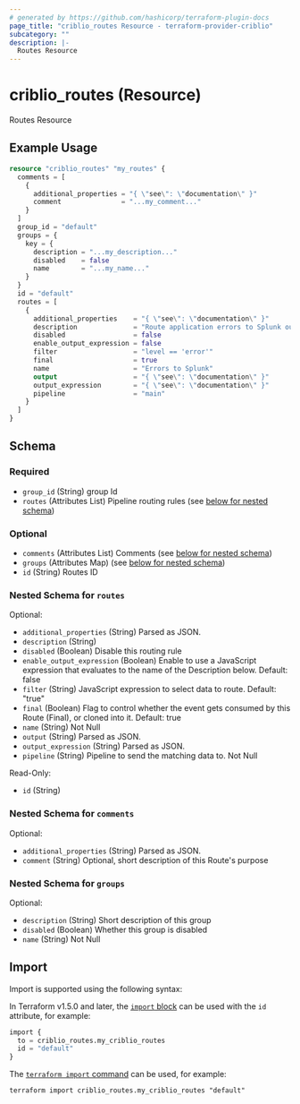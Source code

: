 ```yaml
---
# generated by https://github.com/hashicorp/terraform-plugin-docs
page_title: "criblio_routes Resource - terraform-provider-criblio"
subcategory: ""
description: |-
  Routes Resource
---
```


# criblio_routes (Resource)

Routes Resource

## Example Usage

```terraform
resource "criblio_routes" "my_routes" {
  comments = [
    {
      additional_properties = "{ \"see\": \"documentation\" }"
      comment               = "...my_comment..."
    }
  ]
  group_id = "default"
  groups = {
    key = {
      description = "...my_description..."
      disabled    = false
      name        = "...my_name..."
    }
  }
  id = "default"
  routes = [
    {
      additional_properties    = "{ \"see\": \"documentation\" }"
      description              = "Route application errors to Splunk output"
      disabled                 = false
      enable_output_expression = false
      filter                   = "level == 'error'"
      final                    = true
      name                     = "Errors to Splunk"
      output                   = "{ \"see\": \"documentation\" }"
      output_expression        = "{ \"see\": \"documentation\" }"
      pipeline                 = "main"
    }
  ]
}
```

<!-- schema generated by tfplugindocs -->
## Schema

### Required

- `group_id` (String) group Id
- `routes` (Attributes List) Pipeline routing rules (see [below for nested schema](#nestedatt--routes))

### Optional

- `comments` (Attributes List) Comments (see [below for nested schema](#nestedatt--comments))
- `groups` (Attributes Map) (see [below for nested schema](#nestedatt--groups))
- `id` (String) Routes ID

<a id="nestedatt--routes"></a>
### Nested Schema for `routes`

Optional:

- `additional_properties` (String) Parsed as JSON.
- `description` (String)
- `disabled` (Boolean) Disable this routing rule
- `enable_output_expression` (Boolean) Enable to use a JavaScript expression that evaluates to the name of the Description below. Default: false
- `filter` (String) JavaScript expression to select data to route. Default: "true"
- `final` (Boolean) Flag to control whether the event gets consumed by this Route (Final), or cloned into it. Default: true
- `name` (String) Not Null
- `output` (String) Parsed as JSON.
- `output_expression` (String) Parsed as JSON.
- `pipeline` (String) Pipeline to send the matching data to. Not Null

Read-Only:

- `id` (String)


<a id="nestedatt--comments"></a>
### Nested Schema for `comments`

Optional:

- `additional_properties` (String) Parsed as JSON.
- `comment` (String) Optional, short description of this Route's purpose


<a id="nestedatt--groups"></a>
### Nested Schema for `groups`

Optional:

- `description` (String) Short description of this group
- `disabled` (Boolean) Whether this group is disabled
- `name` (String) Not Null

## Import

Import is supported using the following syntax:

In Terraform v1.5.0 and later, the [`import` block](https://developer.hashicorp.com/terraform/language/import) can be used with the `id` attribute, for example:

```terraform
import {
  to = criblio_routes.my_criblio_routes
  id = "default"
}
```

The [`terraform import` command](https://developer.hashicorp.com/terraform/cli/commands/import) can be used, for example:

```shell
terraform import criblio_routes.my_criblio_routes "default"
```
